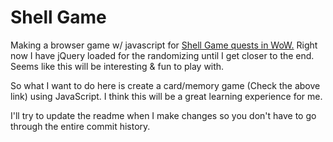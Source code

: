 # Shell Game

Making a browser game w/ javascript for [Shell Game quests in WoW.](https://www.wowhead.com/quest=51627/shell-game) Right now I have jQuery loaded for the randomizing until I get closer to the end. Seems like this will be interesting & fun to play with.

So what I want to do here is create a card/memory game (Check the above link) using JavaScript. I think this will be a great learning experience for me.

I'll try to update the readme when I make changes so you don't have to go through the entire commit history.
